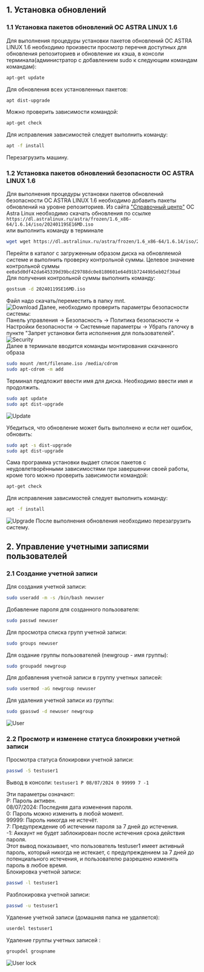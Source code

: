 ## 1.	Установка обновлений

### 1.1	Установка пакетов обновлений ОС ASTRA LINUX 1.6

Для выполнения процедуры установки пакетов обновлений ОС ASTRA LINUX 1.6 необходимо произвести просмотр перечня доступных для обновления репозиториев и обновление их кэша, в консоли терминала(администратор с добавлением sudo к следующим командам командам):
```bash
apt-get update
```
Для обновления всех установленных пакетов:
```bash
apt dist-upgrade
```
Можно проверить зависимости командой:
```bash
apt-get check
```
Для исправления зависимостей следует выполнить команду:
```bash
apt -f install
```
Перезагрузить машину.

### 1.2 Установка пакетов обновлений безопасности ОС ASTRA LINUX 1.6
Для выполнения процедуры установки пакетов обновлений безопасности ОС ASTRA LINUX 1.6 необходимо добавить пакеты обновлений на уровне репозиториев. Из сайта ["Справочный центр"](https://wiki.astralinux.ru/pages/viewpage.action?pageId=294405452) ОС Astra Linux необходимо скачать обновления по ссылке
```https://dl.astralinux.ru/astra/frozen/1.6_x86-64/1.6.14/iso/20240119SE16MD.iso``` \
или выполнить команду в терминале
```bash
wget wget https://dl.astralinux.ru/astra/frozen/1.6_x86-64/1.6.14/iso/20240119SE16MD.iso
```
Перейти в каталог с загруженным образом диска на обновляемой системе и выполнить проверку контрольной суммы. Целевое значение контрольной суммы
```ee0a5d0df42da645339d39bcd29788dc0e8180601e64d91b72449b5eb02f30ad```\
Для получения контрольной суммы выполнить команду: 
```bash
gostsum -d 20240119SE16MD.iso
```
Файл надо скачать/переместить в папку mnt. \
![Download](./images/download_updates.png)
Далее, необходимо проверить параметры безопасности системы: \
Панель управления -> Безопасность -> Политика безопасности -> Настройки безопасности -> Системные параметры -> Убрать галочку в пункте "Запрет установки бита исполнения для пользователей".
![Security](./images/execution%20bit.png) \
Далее в терминале вводится команды монтирования скачанного образа
```bash
sudo mount /mnt/filename.iso /media/cdrom
sudo apt-cdrom -m add
```
Терминал предложит ввести имя для диска. Необходимо ввести имя и продолжить.
```bash
sudo apt update
sudo apt dist-upgrade
```
![Update](./images/apt_update_Astra.png)

Убедиться, что обновление может быть выполнено и если нет ошибок, обновить:
```bash
sudo apt -s dist-upgrade
sudo apt dist-upgrade
```
Сама программа установки выдает список пакетов с неудовлетворёнными зависимостями при завершении своей работы, кроме того можно проверить зависимости командой:
```bash
apt-get check
```
Для исправления зависимостей следует выполнить команду:
```bash
apt -f install
```
![Upgrade](./images/apt_dist-upgrade.png)
После выполнения обновления необходимо перезагрузить систему.

## 2. Управление учетными записями пользователей

### 2.1 Создание учетной записи

Для создания учетной записи:
```bash
sudo useradd -m -s /bin/bash newuser
```
Добавление пароля для созданного пользователя:
```bash
sudo passwd newuser
```
Для просмотра списка групп учетной записи:
```bash
sudo groups newuser
```
Для оздание группы пользователей (newgroup - имя группы):
```bash
sudo groupadd newgroup
```
Для добавления учетной записи в группу учетных записей:
```bash
sudo usermod -aG newgroup newuser 
```
Для удаления учетной записи из группы:
```bash
sudo gpasswd -d newuser newgroup 
```
![User](./images/create_user.png)

### 2.2 Просмотр и изменене статуса блокировки учетной записи
Просмотра статуса блокировки учетной записи:

```bash
passwd -S testuser1
```
Вывод в консоли:
```testuser1 P 08/07/2024 0 99999 7 -1 ```

Эти параметры означают: \
P: Пароль активен. \
08/07/2024: Последняя дата изменения пароля. \
0: Пароль можно изменить в любой момент. \
99999: Пароль никогда не истечёт. \
7: Предупреждение об истечении пароля за 7 дней до истечения. \
-1: Аккаунт не будет заблокирован после истечения срока действия пароля. \
Этот вывод показывает, что пользователь testuser1 имеет активный пароль, который никогда не истекает, с предупреждением за 7 дней до потенциального истечения, и пользователю разрешено изменять пароль в любое время. \
Блокировка учетной записи:
```bash
passwd -l testuser1
```
Разблокировка учетной записи:
```bash
passwd -u testuser1
```
Удаление учетной записи (домашняя папка не удаляется):
```bash
userdel testuser1
```
Удаление группы учетных записей :
```bash
groupdel groupname
```
![User lock](./images/lock_user.png)

